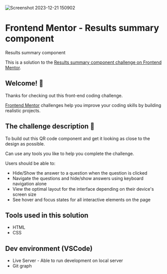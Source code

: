 ![Screenshot 2023-12-21 150902](https://github.com/Tonysasasa/Front-end-Projects/assets/88671604/e25db971-52af-4c31-8341-2e2e4dd45e86)

# Frontend Mentor - Results summary component
Results summary component

This is a solution to the [Results summary component challenge on Frontend Mentor](https://www.frontendmentor.io/challenges/results-summary-component-CE_K6s0maV).

## Welcome! 👋

Thanks for checking out this front-end coding challenge.

[Frontend Mentor](https://www.frontendmentor.io) challenges help you improve your coding skills by building realistic projects.

## The challenge description 🚀

To build out this QR code component and get it looking as close to the design as possible.

Can use any tools you like to help you complete the challenge. 

Users should be able to: 

- Hide/Show the answer to a question when the question is clicked
- Navigate the questions and hide/show answers using keyboard navigation alone
- View the optimal layout for the interface depending on their device's screen size
- See hover and focus states for all interactive elements on the page

## Tools used in this solution
- HTML
- CSS

## Dev environment (VSCode)
- Live Server - Able to run development on local server
- Git graph
